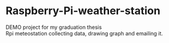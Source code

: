 # Raspberry-Pi-weather-station
DEMO project for my graduation thesis<br>
Rpi meteostation collecting data, drawing graph and emailing it.
